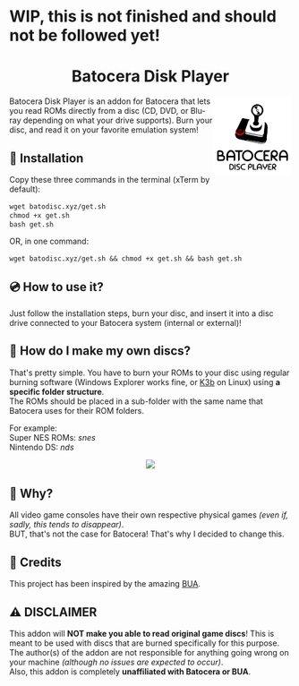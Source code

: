 # **WIP, this is not finished and should not be followed yet!**

# <center>Batocera Disk Player</center>
<img align="right" src="assets/batodisclogoround.webp" width="140" />

Batocera Disk Player is an addon for Batocera that lets you read ROMs directly from a disc (CD, DVD, or Blu-ray depending on what your drive supports).
Burn your disc, and read it on your favorite emulation system! 

## 💾 Installation
Copy these three commands in the terminal (xTerm by default):  
```
wget batodisc.xyz/get.sh  
chmod +x get.sh
bash get.sh
```
OR, in one command:
```
wget batodisc.xyz/get.sh && chmod +x get.sh && bash get.sh
```
## 💿 How to use it?
Just follow the installation steps, burn your disc, and insert it into a disc drive connected to your Batocera system (internal or external)!

## 📀 How do I make my own discs?
That's pretty simple. You have to burn your ROMs to your disc using regular burning software (Windows Explorer works fine, or [K3b](https://apps.kde.org/fr/k3b/) on Linux) using **a specific folder structure**.  
The ROMs should be placed in a sub-folder with the same name that Batocera uses for their ROM folders.  

For example:  
Super NES ROMs: *snes*  
Nintendo DS: *nds*  
<p align="center"><img src="image-1.png" width="800"></p>

## 🧐 Why?
All video game consoles have their own respective physical games *(even if, sadly, this tends to disappear)*.  
BUT, that's not the case for Batocera! That's why I decided to change this.

## 👀 Credits
This project has been inspired by the amazing [BUA](https://github.com/batocera-unofficial-addons/batocera-unofficial-addons).

## ⚠️ DISCLAIMER
This addon will **NOT make you able to read original game discs**! This is meant to be used with discs that are burned specifically for this purpose.  
The author(s) of the addon are not responsible for anything going wrong on your machine *(although no issues are expected to occur)*.  
Also, this addon is completely **unaffiliated with Batocera or BUA**.